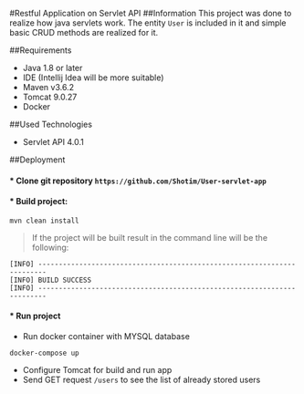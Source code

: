 #Restful Application on Servlet API 
##Information
This project was done to realize how java servlets work. The entity `User` is included in it and simple basic CRUD methods are realized for it.

##Requirements
* Java 1.8 or later
* IDE (Intellij Idea will be more suitable)
* Maven v3.6.2
* Tomcat 9.0.27
* Docker

##Used Technologies
* Servlet API 4.0.1

##Deployment

#### * Clone git repository `https://github.com/Shotim/User-servlet-app`


#### * Build project:
```mvn clean install```

>If the project will be built result in the command line will be the following:
```
[INFO] ------------------------------------------------------------------------
[INFO] BUILD SUCCESS
[INFO] ------------------------------------------------------------------------
```
#### * Run project
* Run docker container with MYSQL database
```
docker-compose up
```
* Configure Tomcat for build and run app
* Send GET request `/users` to see the list of already stored users